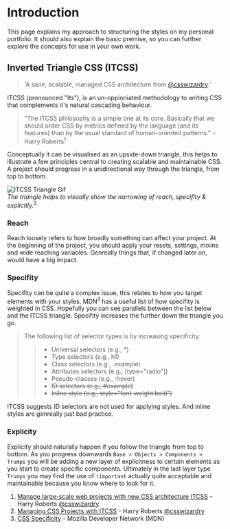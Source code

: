 # Introduction

This page explains my approach to structuring the styles on my personal portfolio. It should also explain the basic premise, so you can further explore the concepts for use in your own work.  

## Inverted Triangle CSS (ITCSS)

> 'A sane, scalable, managed CSS architecture from [@csswizardry](https://twitter.com/csswizardry).'

ITCSS (pronounced "Its"), is an un-oppioniated methodology to writing CSS that complements it's natural cascading behaviour.  

> "The ITCSS philosophy is a simple one at its core. Basically that we should order CSS by metrics defined by the language (and its features) than by the usual standard of human-oriented patterns." - Harry Roberts<sup>1</sup>

Conceptually it can be visualised as an upside-down triangle, this helps to illustrate a few principles central to creating scalable and maintainable CSS. A project should progress in a unidirectional way through the triangle, from top to bottom.  

![ITCSS Triangle Gif](https://raw.githubusercontent.com/dwoodiwiss/woodiwiss-theme-2015/master/resources/docs/itcss-diagram.gif)  
*The triangle helps to visually show the narrowing of reach, specifity & explicitly.<sup>2</sup>*

### Reach
Reach loosely refers to how broadly something can affect your project. At the beginning of the project, you should apply your resets, settings, mixins and wide reaching variables. Genreally things that, if changed later on, would have a big impact.

### Specifity
Specifity can be quite a complex issue, this relates to how you target elements with your styles. MDN<sup>3</sup> has a useful list of how specifity is weighted in CSS.  Hopefully you can see parallels between the list below and the ITCSS triangle.  Specifity increases the further down the triangle you go.  

> The following list of selector types is by increasing specificity:  
>> * Universal selectors (e.g., *)  
>> * Type selectors (e.g., h1)  
>> * Class selectors (e.g., .example)  
>> * Attributes selectors (e.g., [type="radio"])  
>> * Pseudo-classes (e.g., :hover)  
>> * <del>ID selectors (e.g., #example)</del>  
>> * <del>Inline style (e.g., style="font-weight:bold")</del>  

ITCSS suggests ID selectors are not used for applying styles. And inline styles are genreally just bad practice.  

### Explicity
Explicity should naturally happen if you follow the triangle from top to bottom. As you progress downwards `Base > Objects > Components > Trumps` you will be adding a new layer of explicitness to certain elements as you start to create specific components. Ultimately in the last layer type `Trumps` you may find the use of `!important` actually quite acceptable and maintainable because you know where to look for it.  



1. [Manage large-scale web projects with new CSS architecture ITCSS](http://www.creativebloq.com/web-design/manage-large-scale-web-projects-new-css-architecture-itcss-41514731) - Harry Roberts [@csswizardry](https://twitter.com/csswizardry)
2. [Managing CSS Projects with ITCSS](https://speakerdeck.com/dafed/managing-css-projects-with-itcss) - Harry Roberts [@csswizardry](https://twitter.com/csswizardry)
3. [CSS Specificity](https://developer.mozilla.org/en-US/docs/Web/CSS/Specificity) - Mozilla Developer Network (MDN)


